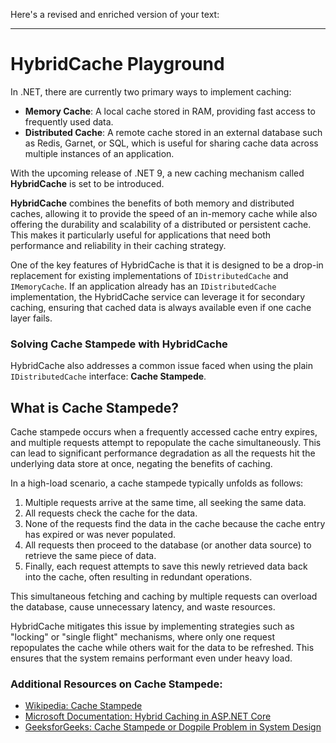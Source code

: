 Here's a revised and enriched version of your text:

---

# HybridCache Playground

In .NET, there are currently two primary ways to implement caching:

- **Memory Cache**: A local cache stored in RAM, providing fast access to frequently used data.
- **Distributed Cache**: A remote cache stored in an external database such as Redis, Garnet, or SQL, which is useful for sharing cache data across multiple instances of an application.

With the upcoming release of .NET 9, a new caching mechanism called **HybridCache** is set to be introduced.

**HybridCache** combines the benefits of both memory and distributed caches, allowing it to provide the speed of an in-memory cache while also offering the durability and scalability of a distributed or persistent cache. This makes it particularly useful for applications that need both performance and reliability in their caching strategy.

One of the key features of HybridCache is that it is designed to be a drop-in replacement for existing implementations of `IDistributedCache` and `IMemoryCache`. If an application already has an `IDistributedCache` implementation, the HybridCache service can leverage it for secondary caching, ensuring that cached data is always available even if one cache layer fails.

### Solving Cache Stampede with HybridCache

HybridCache also addresses a common issue faced when using the plain `IDistributedCache` interface: **Cache Stampede**.

## What is Cache Stampede?

Cache stampede occurs when a frequently accessed cache entry expires, and multiple requests attempt to repopulate the cache simultaneously. This can lead to significant performance degradation as all the requests hit the underlying data store at once, negating the benefits of caching.

In a high-load scenario, a cache stampede typically unfolds as follows:

1. Multiple requests arrive at the same time, all seeking the same data.
2. All requests check the cache for the data.
3. None of the requests find the data in the cache because the cache entry has expired or was never populated.
4. All requests then proceed to the database (or another data source) to retrieve the same piece of data.
5. Finally, each request attempts to save this newly retrieved data back into the cache, often resulting in redundant operations.

This simultaneous fetching and caching by multiple requests can overload the database, cause unnecessary latency, and waste resources.

HybridCache mitigates this issue by implementing strategies such as "locking" or "single flight" mechanisms, where only one request repopulates the cache while others wait for the data to be refreshed. This ensures that the system remains performant even under heavy load.

### Additional Resources on Cache Stampede:

- [Wikipedia: Cache Stampede](https://en.wikipedia.org/wiki/Cache_stampede)
- [Microsoft Documentation: Hybrid Caching in ASP.NET Core](https://learn.microsoft.com/en-us/aspnet/core/performance/caching/hybrid?view=aspnetcore-9.0)
- [GeeksforGeeks: Cache Stampede or Dogpile Problem in System Design](https://www.geeksforgeeks.org/cache-stempede-or-dogpile-problem-in-system-design/)

